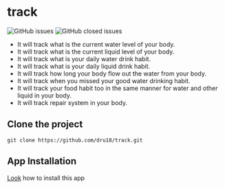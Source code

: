 # track

![GitHub issues](https://img.shields.io/github/issues/dru18/track?style=plastic)
![GitHub closed issues](https://img.shields.io/github/issues-closed/dru18/track?style=plastic)

- It will track what is the current water level of your body.
- It will track what is the current liquid level of your body.
- It will track what is your daily water drink habit.
- It will track what is your daily liquid drink habit.
- It will track how long your body flow out the water from your body.
- It will track when you missed your good water drinking habit.
- It will track your food habit too in the same manner for water and other liquid in your body.
- It will track repair system in your body.

## Clone the project

```git clone https://github.com/dru18/track.git```

## App Installation

[Look](https://github.com/dru18/track/tree/master/App) how to install this app
